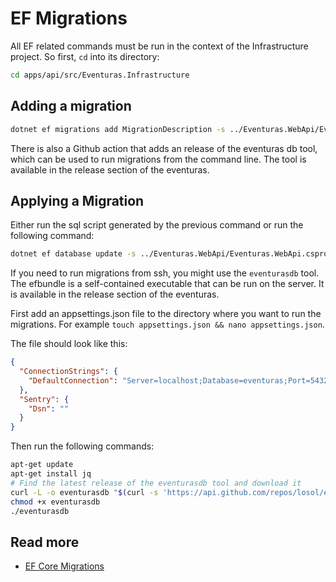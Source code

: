 # EF Migrations

All EF related commands must be run in the context of the Infrastructure project. So first, `cd` into its directory:

```bash
cd apps/api/src/Eventuras.Infrastructure
```

## Adding a migration

```bash
dotnet ef migrations add MigrationDescription -s ../Eventuras.WebApi/Eventuras.WebApi.csproj
```

There is also a Github action that adds an release of the eventuras db tool, which can be used to run migrations from the command line. The tool is available in the release section of the eventuras.

## Applying a Migration

Either run the sql script generated by the previous command or run the following command:

```bash
dotnet ef database update -s ../Eventuras.WebApi/Eventuras.WebApi.csproj
```

If you need to run migrations from ssh, you might use the `eventurasdb` tool. The efbundle is a self-contained executable that can be run on the server. It is available in the release section of the eventuras.

First add an appsettings.json file to the directory where you want to run the migrations. For example `touch appsettings.json && nano appsettings.json`.

The file should look like this:

```json
{
  "ConnectionStrings": {
    "DefaultConnection": "Server=localhost;Database=eventuras;Port=5432;User Id=eventuras;Password=eventuras;Ssl Mode=Require;Trust Server Certificate=True"
  },
  "Sentry": {
    "Dsn": ""
  }
}
```

Then run the following commands:

```bash
apt-get update
apt-get install jq
# Find the latest release of the eventurasdb tool and download it
curl -L -o eventurasdb "$(curl -s 'https://api.github.com/repos/losol/eventuras/releases' | jq -r '.[0].assets[] | select(.name == "eventurasdb") | .browser_download_url')"
chmod +x eventurasdb
./eventurasdb
```

## Read more

- [EF Core Migrations](https://learn.microsoft.com/en-us/ef/core/managing-schemas/migrations/applying?tabs=dotnet-core-cli)

```

```
